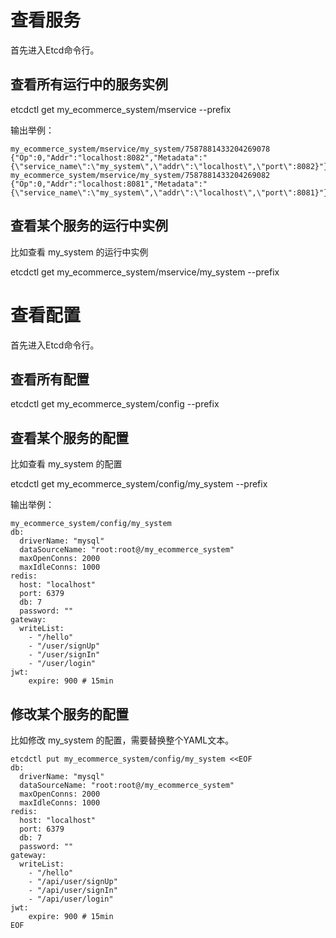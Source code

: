 # 查看服务

首先进入Etcd命令行。

## 查看所有运行中的服务实例

etcdctl get my_ecommerce_system/mservice --prefix

输出举例：

```
my_ecommerce_system/mservice/my_system/7587881433204269078
{"Op":0,"Addr":"localhost:8082","Metadata":"{\"service_name\":\"my_system\",\"addr\":\"localhost\",\"port\":8082}"}
my_ecommerce_system/mservice/my_system/7587881433204269082
{"Op":0,"Addr":"localhost:8081","Metadata":"{\"service_name\":\"my_system\",\"addr\":\"localhost\",\"port\":8081}"}
```

## 查看某个服务的运行中实例

比如查看 my_system 的运行中实例

etcdctl get my_ecommerce_system/mservice/my_system --prefix

# 查看配置

首先进入Etcd命令行。

## 查看所有配置

etcdctl get my_ecommerce_system/config --prefix

## 查看某个服务的配置

比如查看 my_system 的配置

etcdctl get my_ecommerce_system/config/my_system --prefix

输出举例：

```
my_ecommerce_system/config/my_system
db:
  driverName: "mysql"
  dataSourceName: "root:root@/my_ecommerce_system"
  maxOpenConns: 2000
  maxIdleConns: 1000
redis:
  host: "localhost"
  port: 6379
  db: 7
  password: ""
gateway:
  writeList:
    - "/hello"
    - "/user/signUp"
    - "/user/signIn"
    - "/user/login"
jwt:
    expire: 900 # 15min
```

## 修改某个服务的配置

比如修改 my_system 的配置，需要替换整个YAML文本。

```
etcdctl put my_ecommerce_system/config/my_system <<EOF
db:
  driverName: "mysql"
  dataSourceName: "root:root@/my_ecommerce_system"
  maxOpenConns: 2000
  maxIdleConns: 1000
redis:
  host: "localhost"
  port: 6379
  db: 7
  password: ""
gateway:
  writeList:
    - "/hello"
    - "/api/user/signUp"
    - "/api/user/signIn"
    - "/api/user/login"
jwt:
    expire: 900 # 15min
EOF

```

